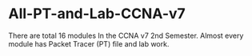 # All-PT-and-Lab-CCNA-v7
There are total 16 modules In the CCNA v7 2nd Semester. Almost every module has Packet Tracer (PT) file and lab work. 

